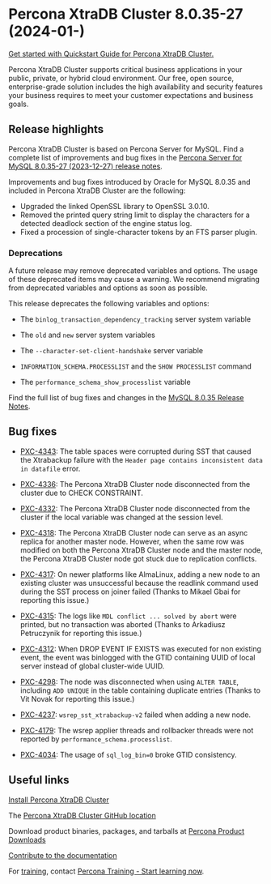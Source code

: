 # Percona XtraDB Cluster 8.0.35-27 (2024-01-)

[Get started with Quickstart Guide for Percona XtraDB Cluster.](../quickstart-overview.md)

Percona XtraDB Cluster supports critical business applications in your public, private, or hybrid cloud environment. Our free, open source, enterprise-grade solution includes the high availability and security features your business requires to meet your customer expectations and business goals.

## Release highlights

Percona XtraDB Cluster is based on Percona Server for MySQL. Find a complete list of improvements and bug fixes in the [Percona Server for MySQL 8.0.35-27 (2023-12-27) release notes](https://docs.percona.com/percona-server/8.0/release-notes/8.0.35-27.html).

Improvements and bug fixes introduced by Oracle for MySQL 8.0.35 and included in Percona XtraDB Cluster are the following:

* Upgraded the linked OpenSSL library to OpenSSL 3.0.10.
* Removed the printed query string limit to display the characters for a detected deadlock section of the engine status log.
* Fixed a procession of single-character tokens by an FTS parser plugin.

### Deprecations

A future release may remove deprecated variables and options. The usage of these deprecated items may cause a warning. We recommend migrating from deprecated variables and options as soon as possible.

This release deprecates the following variables and options:

* The `binlog_transaction_dependency_tracking` server system variable

* The `old` and `new` server system variables

* The `--character-set-client-handshake` server variable

* `INFORMATION_SCHEMA.PROCESSLIST` and the `SHOW PROCESSLIST` command

* The `performance_schema_show_processlist` variable

Find the full list of bug fixes and changes in the [MySQL 8.0.35 Release Notes](https://dev.mysql.com/doc/relnotes/mysql/8.0/en/news-8-0-35.html).

## Bug fixes

* [PXC-4343](https://perconadev.atlassian.net/browse/PXC-4343): The table spaces were corrupted during SST that caused the Xtrabackup failure with the `Header page contains inconsistent data in datafile` error.

* [PXC-4336](https://perconadev.atlassian.net/browse/PXC-4336): The Percona XtraDB Cluster node disconnected from the cluster due to CHECK CONSTRAINT.

* [PXC-4332](https://perconadev.atlassian.net/browse/PXC-4332): The Percona XtraDB Cluster node disconnected from the cluster if the local variable was changed at the session level.

* [PXC-4318](https://perconadev.atlassian.net/browse/PXC-4318): The Percona XtraDB Cluster node can serve as an async replica for another master node. However, when the same row was modified on both the Percona XtraDB Cluster node and the master node, the Percona XtraDB Cluster node got stuck due to replication conflicts.

* [PXC-4317](https://perconadev.atlassian.net/browse/PXC-4317): On newer platforms like AlmaLinux, adding a new node to an existing cluster was unsuccessful because the readlink command used during the SST process on joiner failed (Thanks to Mikael Gbai for reporting this issue.)

* [PXC-4315](https://perconadev.atlassian.net/browse/PXC-4315): The logs like `MDL conflict ... solved by abort` were printed, but no transaction was aborted (Thanks to Arkadiusz Petruczynik for reporting this issue.)

* [PXC-4312](https://perconadev.atlassian.net/browse/PXC-4312): When DROP EVENT IF EXISTS was executed for non existing event, the event was binlogged with the GTID containing UUID of local server instead of global cluster-wide UUID.

* [PXC-4298](https://perconadev.atlassian.net/browse/PXC-4298): The node was disconnected when using `ALTER TABLE`, including `ADD UNIQUE` in the table containing duplicate entries (Thanks to Vit Novak for reporting this issue.)

* [PXC-4237](https://perconadev.atlassian.net/browse/PXC-4237): `wsrep_sst_xtrabackup-v2` failed when adding a new node.

* [PXC-4179](https://perconadev.atlassian.net/browse/PXC-4179): The wsrep applier threads and rollbacker threads were not reported by `performance_schema.processlist`.

* [PXC-4034](https://perconadev.atlassian.net/browse/PXC-4034): The usage of `sql_log_bin=0` broke GTID consistency.

## Useful links

[Install Percona XtraDB Cluster](../install-index.md)

The [Percona XtraDB Cluster GitHub location](https://github.com/percona/percona-xtradb-cluster)

Download product binaries, packages, and tarballs at [Percona Product Downloads](https://www.percona.com/downloads)

[Contribute to the documentation](https://github.com/percona/pxc-docs/blob/8.0/contributing.md)

For [training](https://www.percona.com/training), contact [Percona Training - Start learning now](https://learn.percona.com/contact-me).
